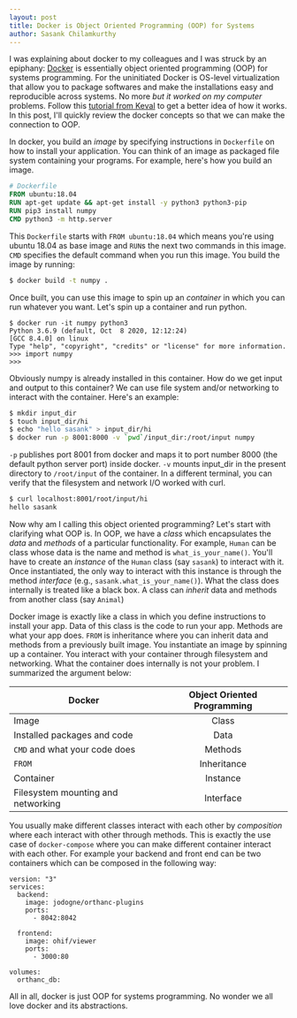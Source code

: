 ```yaml
---
layout: post
title: Docker is Object Oriented Programming (OOP) for Systems
author: Sasank Chilamkurthy
---
```


I was explaining about docker to my colleagues and I was struck by an epiphany: [Docker](https://en.wikipedia.org/wiki/Docker_(software)) is essentially object oriented programming (OOP) for systems programming. For the uninitiated Docker is OS-level virtualization that allow you to package softwares and make the installations easy and reproducible across systems. No more *but it worked on my computer* problems. Follow this [tutorial from Keval](https://kevalnagda.github.io/getting-started-with-docker) to get a better idea of how it works. In this post, I'll quickly review the docker concepts so that we can make the connection to OOP.

In docker, you build an *image* by specifying instructions in `Dockerfile` on how to install your application. You can think of an image as packaged file system containing your programs. For example, here's how you build an image.

```Dockerfile
# Dockerfile
FROM ubuntu:18.04
RUN apt-get update && apt-get install -y python3 python3-pip
RUN pip3 install numpy
CMD python3 -m http.server
```

This `Dockerfile` starts with `FROM ubuntu:18.04` which means you're using ubuntu 18.04 as base image and `RUN`s the next two commands in this image. `CMD` specifies the default command when you run this image. You build the image by running: 

```bash
$ docker build -t numpy .
```

Once built, you can use this image to spin up an *container* in which you can run whatever you want. Let's spin up a container and run python.

```
$ docker run -it numpy python3
Python 3.6.9 (default, Oct  8 2020, 12:12:24) 
[GCC 8.4.0] on linux
Type "help", "copyright", "credits" or "license" for more information.
>>> import numpy
>>> 
```

Obviously numpy is already installed in this container. How do we get input and output to this container? We can use file system and/or networking to interact with the container. Here's an example:

```bash
$ mkdir input_dir
$ touch input_dir/hi
$ echo "hello sasank" > input_dir/hi
$ docker run -p 8001:8000 -v `pwd`/input_dir:/root/input numpy 
```

`-p` publishes port 8001 from docker and maps it to port number 8000 (the default python server port) inside docker. `-v` mounts input_dir in the present directory to `/root/input` of the container. In a different terminal, you can verify that the filesystem and network I/O worked with curl.

```bash
$ curl localhost:8001/root/input/hi
hello sasank
```

Now why am I calling this object oriented programming? Let's start with clarifying what OOP is. In OOP, we have a *class* which encapsulates the *data* and *methods* of a particular functionality. For example, `Human` can be class whose data is the name and method is `what_is_your_name()`. You'll have to create an *instance* of the `Human` class (say `sasank`) to interact with it. Once instantiated, the only way to interact with this instance is through the method *interface* (e.g., `sasank.what_is_your_name()`). What the class does internally is treated like a black box. A class can *inherit* data and methods from another class (say `Animal`)

Docker image is exactly like a class in which you define instructions to install your app. Data of this class is the code to run your app. Methods are what your app does. `FROM` is inheritance where you can inherit data and methods from a previously built image. You instantiate an image by spinning up a container. You interact with your container through filesystem and networking. What the container does internally is not your problem. I summarized the argument below:


| Docker        | Object Oriented Programming  |
| ------------- |:-------------:|
| Image         | Class  |
| Installed packages and code   |  Data |
| `CMD` and what your code does | Methods |
| `FROM`        | Inheritance |
| Container         | Instance  |
| Filesystem mounting and networking | Interface |

You usually make different classes interact with each other by *composition* where each interact with other through methods. This is exactly the use case of `docker-compose` where you can make different container interact with each other. For example your backend and front end can be two containers which can be composed in the following way:

```
version: "3"
services:
  backend:
    image: jodogne/orthanc-plugins
    ports:
      - 8042:8042

  frontend:
    image: ohif/viewer
    ports:
      - 3000:80

volumes: 
  orthanc_db:
```

All in all, docker is just OOP for systems programming. No wonder we all love docker and its abstractions. 